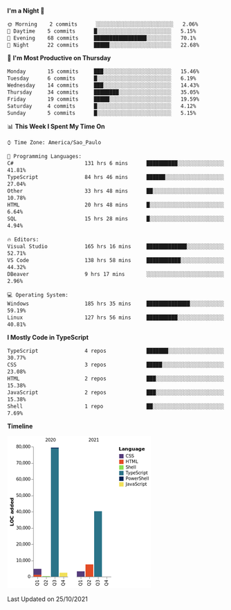 <!--START_SECTION:waka-->
**I'm a Night 🦉** 

```text
🌞 Morning    2 commits      ░░░░░░░░░░░░░░░░░░░░░░░░░   2.06% 
🌆 Daytime    5 commits      █░░░░░░░░░░░░░░░░░░░░░░░░   5.15% 
🌃 Evening    68 commits     █████████████████░░░░░░░░   70.1% 
🌙 Night      22 commits     █████░░░░░░░░░░░░░░░░░░░░   22.68%

```
📅 **I'm Most Productive on Thursday** 

```text
Monday       15 commits     ███░░░░░░░░░░░░░░░░░░░░░░   15.46% 
Tuesday      6 commits      █░░░░░░░░░░░░░░░░░░░░░░░░   6.19% 
Wednesday    14 commits     ███░░░░░░░░░░░░░░░░░░░░░░   14.43% 
Thursday     34 commits     ████████░░░░░░░░░░░░░░░░░   35.05% 
Friday       19 commits     █████░░░░░░░░░░░░░░░░░░░░   19.59% 
Saturday     4 commits      █░░░░░░░░░░░░░░░░░░░░░░░░   4.12% 
Sunday       5 commits      █░░░░░░░░░░░░░░░░░░░░░░░░   5.15%

```


📊 **This Week I Spent My Time On** 

```text
⌚︎ Time Zone: America/Sao_Paulo

💬 Programming Languages: 
C#                       131 hrs 6 mins      ██████████░░░░░░░░░░░░░░░   41.81% 
TypeScript               84 hrs 46 mins      ██████░░░░░░░░░░░░░░░░░░░   27.04% 
Other                    33 hrs 48 mins      ██░░░░░░░░░░░░░░░░░░░░░░░   10.78% 
HTML                     20 hrs 48 mins      █░░░░░░░░░░░░░░░░░░░░░░░░   6.64% 
SQL                      15 hrs 28 mins      █░░░░░░░░░░░░░░░░░░░░░░░░   4.94%

🔥 Editors: 
Visual Studio            165 hrs 16 mins     █████████████░░░░░░░░░░░░   52.71% 
VS Code                  138 hrs 58 mins     ███████████░░░░░░░░░░░░░░   44.32% 
DBeaver                  9 hrs 17 mins       ░░░░░░░░░░░░░░░░░░░░░░░░░   2.96%

💻 Operating System: 
Windows                  185 hrs 35 mins     ██████████████░░░░░░░░░░░   59.19% 
Linux                    127 hrs 56 mins     ██████████░░░░░░░░░░░░░░░   40.81%

```

**I Mostly Code in TypeScript** 

```text
TypeScript               4 repos             ███████░░░░░░░░░░░░░░░░░░   30.77% 
CSS                      3 repos             █████░░░░░░░░░░░░░░░░░░░░   23.08% 
HTML                     2 repos             ███░░░░░░░░░░░░░░░░░░░░░░   15.38% 
JavaScript               2 repos             ███░░░░░░░░░░░░░░░░░░░░░░   15.38% 
Shell                    1 repo              ██░░░░░░░░░░░░░░░░░░░░░░░   7.69%

```


**Timeline**

![Chart not found](https://raw.githubusercontent.com/jonhoffmam/jonhoffmam/master/charts/bar_graph.png) 


 Last Updated on 25/10/2021
<!--END_SECTION:waka-->

